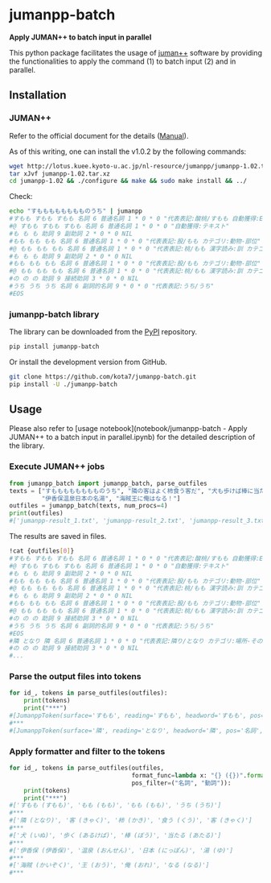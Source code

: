 jumanpp-batch
=============

**Apply JUMAN++ to batch input in parallel**


This python package facilitates the usage of [juman++](http://nlp.ist.i.kyoto-u.ac.jp/index.php?JUMAN++) software by providing the functionalities to apply the command (1) to batch input (2) and in parallel.

## Installation

### JUMAN++

Refer to the official document for the details ([Manual](http://lotus.kuee.kyoto-u.ac.jp/nl-resource/jumanpp/jumanpp-manual-1.01.pdf)).

As of this writing, one can install the v1.0.2 by the following commands:

```bash
wget http://lotus.kuee.kyoto-u.ac.jp/nl-resource/jumanpp/jumanpp-1.02.tar.xz
tar xJvf jumanpp-1.02.tar.xz
cd jumanpp-1.02 && ./configure && make && sudo make install && ../
```

Check:
```bash
echo "すもももももももものうち" | jumanpp
#すもも すもも すもも 名詞 6 普通名詞 1 * 0 * 0 "代表表記:酸桃/すもも 自動獲得:EN_Wiktionary"
#@ すもも すもも すもも 名詞 6 普通名詞 1 * 0 * 0 "自動獲得:テキスト"
#も も も 助詞 9 副助詞 2 * 0 * 0 NIL
#もも もも もも 名詞 6 普通名詞 1 * 0 * 0 "代表表記:股/もも カテゴリ:動物-部位"
#@ もも もも もも 名詞 6 普通名詞 1 * 0 * 0 "代表表記:桃/もも 漢字読み:訓 カテゴリ:植物;人工物-食べ物 ドメイン:料理・食事"
#も も も 助詞 9 副助詞 2 * 0 * 0 NIL
#もも もも もも 名詞 6 普通名詞 1 * 0 * 0 "代表表記:股/もも カテゴリ:動物-部位"
#@ もも もも もも 名詞 6 普通名詞 1 * 0 * 0 "代表表記:桃/もも 漢字読み:訓 カテゴリ:植物;人工物-食べ物 ドメイン:料理・食事"
#の の の 助詞 9 接続助詞 3 * 0 * 0 NIL
#うち うち うち 名詞 6 副詞的名詞 9 * 0 * 0 "代表表記:うち/うち"
#EOS
```

### jumanpp-batch library

The library can be downloaded from the [PyPI](https://pypi.org/) repository.

```bash
pip install jumanpp-batch
```

Or install the development version from GitHub.
```bash
git clone https://github.com/kota7/jumanpp-batch.git
pip install -U ./jumanpp-batch
```


## Usage

Please also refer to [usage notebook](notebook/jumanpp-batch - Apply JUMAN++ to a batch input in parallel.ipynb) for the detailed description of the library.

### Execute JUMAN++ jobs

```python
from jumanpp_batch import jumanpp_batch, parse_outfiles
texts = ["すもももももももものうち", "隣の客はよく柿食う客だ", "犬も歩けば棒に当たる",
         "伊香保温泉日本の名湯", "海賊王に俺はなる！"]
outfiles = jumanpp_batch(texts, num_procs=4) 
print(outfiles)
#['jumanpp-result_1.txt', 'jumanpp-result_2.txt', 'jumanpp-result_3.txt']
```

The results are saved in files.

```bash
!cat {outfiles[0]}
#すもも すもも すもも 名詞 6 普通名詞 1 * 0 * 0 "代表表記:酸桃/すもも 自動獲得:EN_Wiktionary"
#@ すもも すもも すもも 名詞 6 普通名詞 1 * 0 * 0 "自動獲得:テキスト"
#も も も 助詞 9 副助詞 2 * 0 * 0 NIL
#もも もも もも 名詞 6 普通名詞 1 * 0 * 0 "代表表記:股/もも カテゴリ:動物-部位"
#@ もも もも もも 名詞 6 普通名詞 1 * 0 * 0 "代表表記:桃/もも 漢字読み:訓 カテゴリ:植物;人工物-食べ物 ドメイン:料理・食事"
#も も も 助詞 9 副助詞 2 * 0 * 0 NIL
#もも もも もも 名詞 6 普通名詞 1 * 0 * 0 "代表表記:股/もも カテゴリ:動物-部位"
#@ もも もも もも 名詞 6 普通名詞 1 * 0 * 0 "代表表記:桃/もも 漢字読み:訓 カテゴリ:植物;人工物-食べ物 ドメイン:料理・食事"
#の の の 助詞 9 接続助詞 3 * 0 * 0 NIL
#うち うち うち 名詞 6 副詞的名詞 9 * 0 * 0 "代表表記:うち/うち"
#EOS
#隣 となり 隣 名詞 6 普通名詞 1 * 0 * 0 "代表表記:隣り/となり カテゴリ:場所-その他"
#の の の 助詞 9 接続助詞 3 * 0 * 0 NIL
#...
```

### Parse the output files into tokens

```python
for id_, tokens in parse_outfiles(outfiles):
    print(tokens)
    print("***")
#[JumanppToken(surface='すもも', reading='すもも', headword='すもも', pos='名詞', pos_id='6', pos2='普通名詞', pos2_id='1', infltype='*', infltype_id='0', inflform='*', inflform_id='0', info='代表表記:酸桃/すもも 自動獲得:EN_Wiktionary', is_alternative=False), JumanppToken(surface='も', reading='も', headword='も', pos='助詞', pos_id='9', pos2='副助詞', pos2_id='2', infltype='*', infltype_id='0', inflform='*', inflform_id='0', info='NIL', is_alternative=False), JumanppToken(surface='もも', reading='もも', headword='もも', pos='名詞', pos_id='6', pos2='普通名詞', pos2_id='1', infltype='*', infltype_id='0', inflform='*', inflform_id='0', info='代表表記:股/もも カテゴリ:動物-部位', is_alternative=False), JumanppToken(surface='も', reading='も', headword='も', pos='助詞', pos_id='9', pos2='副助詞', pos2_id='2', infltype='*', infltype_id='0', inflform='*', inflform_id='0', info='NIL', is_alternative=False), JumanppToken(surface='もも', reading='もも', headword='もも', pos='名詞', pos_id='6', pos2='普通名詞', pos2_id='1', infltype='*', infltype_id='0', inflform='*', inflform_id='0', info='代表表記:股/もも カテゴリ:動物-部位', is_alternative=False), JumanppToken(surface='の', reading='の', headword='の', pos='助詞', pos_id='9', pos2='接続助詞', pos2_id='3', infltype='*', infltype_id='0', inflform='*', inflform_id='0', info='NIL', is_alternative=False), JumanppToken(surface='うち', reading='うち', headword='うち', pos='名詞', pos_id='6', pos2='副詞的名詞', pos2_id='9', infltype='*', infltype_id='0', inflform='*', inflform_id='0', info='代表表記:うち/うち', is_alternative=False)]
#***
#[JumanppToken(surface='隣', reading='となり', headword='隣', pos='名詞', pos_id='6', pos2='普通名詞', pos2_id='1', infltype='*', infltype_id='0', inflform='*', inflform_id='0', info='代表表記:隣り/となり カテゴリ:場所-その他', is_alternative=False), JumanppToken(surface='の', reading='の', 
```

### Apply formatter and filter to the tokens

```python
for id_, tokens in parse_outfiles(outfiles,
                                  format_func=lambda x: "{} ({})".format(x.headword, x.reading),
                                  pos_filter=("名詞", "動詞")):
    print(tokens)
    print("***")
#['すもも (すもも)', 'もも (もも)', 'もも (もも)', 'うち (うち)']
#***
#['隣 (となり)', '客 (きゃく)', '柿 (かき)', '食う (くう)', '客 (きゃく)']
#***
#['犬 (いぬ)', '歩く (あるけば)', '棒 (ぼう)', '当たる (あたる)']
#***
#['伊香保 (伊香保)', '温泉 (おんせん)', '日本 (にっぽん)', '湯 (ゆ)']
#***
#['海賊 (かいぞく)', '王 (おう)', '俺 (おれ)', 'なる (なる)']
#***
```